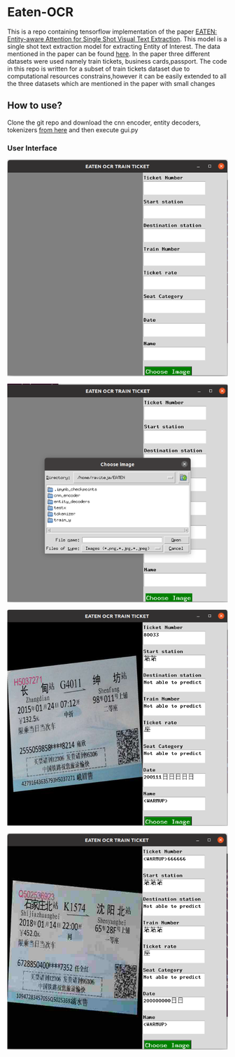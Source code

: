 # Eaten-OCR
This is a repo containing tensorflow implementation of the paper [EATEN: Entity-aware Attention for Single Shot Visual Text Extraction](https://arxiv.org/pdf/1909.09380.pdf). This model is a single shot text extraction model for extracting  Entity of Interest. The data mentioned in the paper can be found [here](https://github.com/beacandler/EATEN). In the paper three different datasets were used namely train tickets, business cards,passport. The code in this repo is written for a subset of train tickets  dataset due to computational resources constrains,however it can be easily extended to all the three datasets which are mentioned in the paper with small changes

## How to use?
Clone the git repo  and download the cnn encoder, entity decoders, tokenizers [from here](https://drive.google.com/drive/folders/1ihjfdPItzsO5u9f5wiuzevDl3Cy8Xuk2?usp=sharing) and then execute gui.py

### User Interface
![GUI](images/GUI.png)

![Image selection](images/image_select.png)

![Inference](images/inference1.png)

![Inference](images/inference2.png)
